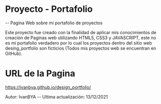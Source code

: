 # Proyecto - Portafolio

-- Pagina Web sobre mi portafolio de proyectos

Este proyecto fue creado con la finalidad de aplicar mis conocimientos de creación de Paginas web utilizando HTML5, CSS3 y JAVASCRIPT, este no es mi portafolio verdadero por lo cual los proyectos dentro del sitio web desing_portfolio son ficticios (Todos mis proyectos web se encuentran en GitHub).

# URL de la Pagina
https://ivanbya.github.io/design_portfolio/

Autor: IvanBYA
-- Ultima actualización: 13/12/2021
